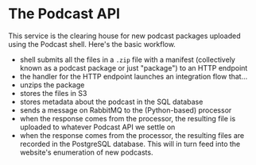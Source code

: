 # The Podcast API 

This service is the clearing house for new podcast packages uploaded 
using the Podcast shell. Here's the basic workflow. 

*   shell submits all the files in a `.zip` file with a manifest (collectively known as 
    a podcast package or just "package") to an HTTP endpoint 
*   the handler for the HTTP endpoint launches an integration flow that...
*   unzips the package
*   stores the files in S3
*   stores metadata about the podcast in the SQL database
*   sends a message on RabbitMQ to the (Python-based) processor
*   when the response comes from the processor, the resulting file is uploaded to whatever Podcast API we settle on
*   when the response comes from the processor, the resulting files are recorded in the PostgreSQL database. This will in turn feed into the website's enumeration of new podcasts.

